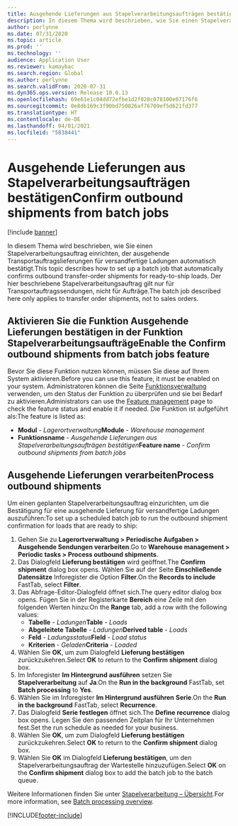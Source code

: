 ```yaml
---
title: Ausgehende Lieferungen aus Stapelverarbeitungsaufträgen bestätigen
description: In diesem Thema wird beschrieben, wie Sie einen Stapelverarbeitungsauftrag einrichten, der ausgehende Transportauftragslieferungen für versandfertige Ladungen automatisch bestätigt.
author: perlynne
ms.date: 07/31/2020
ms.topic: article
ms.prod: ''
ms.technology: ''
audience: Application User
ms.reviewer: kamaybac
ms.search.region: Global
ms.author: perlynne
ms.search.validFrom: 2020-07-31
ms.dyn365.ops.version: Release 10.0.13
ms.openlocfilehash: 69e61e1c04dd72efbe1d2f028c078100e07176f6
ms.sourcegitcommit: 0e8db169c3f90bd750826af76709ef5d621fd377
ms.translationtype: HT
ms.contentlocale: de-DE
ms.lasthandoff: 04/01/2021
ms.locfileid: "5838441"
---
```

# <a name="confirm-outbound-shipments-from-batch-jobs"></a><span data-ttu-id="6a1be-103">Ausgehende Lieferungen aus Stapelverarbeitungsaufträgen bestätigen</span><span class="sxs-lookup"><span data-stu-id="6a1be-103">Confirm outbound shipments from batch jobs</span></span>

[!include [banner](../includes/banner.md)]

<span data-ttu-id="6a1be-104">In diesem Thema wird beschrieben, wie Sie einen Stapelverarbeitungsauftrag einrichten, der ausgehende Transportauftragslieferungen für versandfertige Ladungen automatisch bestätigt.</span><span class="sxs-lookup"><span data-stu-id="6a1be-104">This topic describes how to set up a batch job that automatically confirms outbound transfer-order shipments for ready-to-ship loads.</span></span> <span data-ttu-id="6a1be-105">Der hier beschriebene Stapelverarbeitungsauftrag gilt nur für Transportauftragssendungen, nicht für Aufträge.</span><span class="sxs-lookup"><span data-stu-id="6a1be-105">The batch job described here only applies to transfer order shipments, not to sales orders.</span></span>

## <a name="enable-the-confirm-outbound-shipments-from-batch-jobs-feature"></a><span data-ttu-id="6a1be-106">Aktivieren Sie die Funktion Ausgehende Lieferungen bestätigen in der Funktion Stapelverarbeitungsaufträge</span><span class="sxs-lookup"><span data-stu-id="6a1be-106">Enable the Confirm outbound shipments from batch jobs feature</span></span>

<span data-ttu-id="6a1be-107">Bevor Sie diese Funktion nutzen können, müssen Sie diese auf Ihrem System aktivieren.</span><span class="sxs-lookup"><span data-stu-id="6a1be-107">Before you can use this feature, it must be enabled on your system.</span></span> <span data-ttu-id="6a1be-108">Administratoren können die Seite [Funktionsverwaltung](../../fin-ops-core/fin-ops/get-started/feature-management/feature-management-overview.md) verwenden, um den Status der Funktion zu überprüfen und sie bei Bedarf zu aktivieren.</span><span class="sxs-lookup"><span data-stu-id="6a1be-108">Administrators can use the [Feature management](../../fin-ops-core/fin-ops/get-started/feature-management/feature-management-overview.md) page to check the feature status and enable it if needed.</span></span> <span data-ttu-id="6a1be-109">Die Funktion ist aufgeführt als:</span><span class="sxs-lookup"><span data-stu-id="6a1be-109">The feature is listed as:</span></span>

- <span data-ttu-id="6a1be-110">**Modul** - *Lagerortverwaltung*</span><span class="sxs-lookup"><span data-stu-id="6a1be-110">**Module** - *Warehouse management*</span></span>
- <span data-ttu-id="6a1be-111">**Funktionsname** - *Ausgehende Lieferungen aus Stapelverarbeitungsaufträgen bestätigen*</span><span class="sxs-lookup"><span data-stu-id="6a1be-111">**Feature name** - *Confirm outbound shipments from batch jobs*</span></span>

## <a name="process-outbound-shipments"></a><span data-ttu-id="6a1be-112">Ausgehende Lieferungen verarbeiten</span><span class="sxs-lookup"><span data-stu-id="6a1be-112">Process outbound shipments</span></span>

<span data-ttu-id="6a1be-113">Um einen geplanten Stapelverarbeitungsauftrag einzurichten, um die Bestätigung für eine ausgehende Lieferung für versandfertige Ladungen auszuführen:</span><span class="sxs-lookup"><span data-stu-id="6a1be-113">To set up a scheduled batch job to run the outbound shipment confirmation for loads that are ready to ship:</span></span>

1. <span data-ttu-id="6a1be-114">Gehen Sie zu **Lagerortverwaltung \> Periodische Aufgaben \> Ausgehende Sendungen verarbeiten**.</span><span class="sxs-lookup"><span data-stu-id="6a1be-114">Go to **Warehouse management \> Periodic tasks \> Process outbound shipments**.</span></span>
1. <span data-ttu-id="6a1be-115">Das Dialogfeld **Lieferung bestätigen** wird geöffnet.</span><span class="sxs-lookup"><span data-stu-id="6a1be-115">The **Confirm shipment** dialog box opens.</span></span> <span data-ttu-id="6a1be-116">Wählen Sie auf der Seite **Einschließende Datensätze** Inforegister die Option **Filter**.</span><span class="sxs-lookup"><span data-stu-id="6a1be-116">On the **Records to include** FastTab, select **Filter**.</span></span>
1. <span data-ttu-id="6a1be-117">Das Abfrage-Editor-Dialogfeld öffnet sich.</span><span class="sxs-lookup"><span data-stu-id="6a1be-117">The query editor dialog box opens.</span></span> <span data-ttu-id="6a1be-118">Fügen Sie in der Registerkarte **Bereich** eine Zeile mit den folgenden Werten hinzu:</span><span class="sxs-lookup"><span data-stu-id="6a1be-118">On the **Range** tab, add a row with the following values:</span></span>
    - <span data-ttu-id="6a1be-119">**Tabelle** - *Ladungen*</span><span class="sxs-lookup"><span data-stu-id="6a1be-119">**Table** - *Loads*</span></span>
    - <span data-ttu-id="6a1be-120">**Abgeleitete Tabelle** - *Ladungen*</span><span class="sxs-lookup"><span data-stu-id="6a1be-120">**Derived table** - *Loads*</span></span>
    - <span data-ttu-id="6a1be-121">**Feld** - *Ladungsstatus*</span><span class="sxs-lookup"><span data-stu-id="6a1be-121">**Field** - *Load status*</span></span>
    - <span data-ttu-id="6a1be-122">**Kriterien** - *Geladen*</span><span class="sxs-lookup"><span data-stu-id="6a1be-122">**Criteria** - *Loaded*</span></span>
1. <span data-ttu-id="6a1be-123">Wählen Sie **OK**, um zum Dialogfeld **Lieferung bestätigen** zurückzukehren.</span><span class="sxs-lookup"><span data-stu-id="6a1be-123">Select **OK** to return to the **Confirm shipment** dialog box.</span></span>
1. <span data-ttu-id="6a1be-124">Im Inforegister **Im Hintergrund ausführen** setzen Sie **Stapelverarbeitung** auf **Ja**.</span><span class="sxs-lookup"><span data-stu-id="6a1be-124">On the **Run in the background** FastTab, set **Batch processing** to **Yes**.</span></span>
1. <span data-ttu-id="6a1be-125">Wählen Sie im Inforegister **Im Hintergrund ausführen** **Serie**.</span><span class="sxs-lookup"><span data-stu-id="6a1be-125">On the **Run in the background** FastTab, select **Recurrence**.</span></span>
1. <span data-ttu-id="6a1be-126">Das Dialogfeld **Serie festlegen** öffnet sich.</span><span class="sxs-lookup"><span data-stu-id="6a1be-126">The **Define recurrence** dialog box opens.</span></span> <span data-ttu-id="6a1be-127">Legen Sie den passenden Zeitplan für Ihr Unternehmen fest.</span><span class="sxs-lookup"><span data-stu-id="6a1be-127">Set the run schedule as needed for your business.</span></span>
1. <span data-ttu-id="6a1be-128">Wählen Sie **OK**, um zum Dialogfeld **Lieferung bestätigen** zurückzukehren.</span><span class="sxs-lookup"><span data-stu-id="6a1be-128">Select **OK** to return to the **Confirm shipment** dialog box.</span></span>
1. <span data-ttu-id="6a1be-129">Wählen Sie **OK** im Dialogfeld **Lieferung bestätigen**, um den Stapelverarbeitungsauftrag der Wartestelle hinzuzufügen.</span><span class="sxs-lookup"><span data-stu-id="6a1be-129">Select **OK** on the **Confirm shipment** dialog box to add the batch job to the batch queue.</span></span>

<span data-ttu-id="6a1be-130">Weitere Informationen finden Sie unter [Stapelverarbeitung – Übersicht](../../fin-ops-core/dev-itpro/sysadmin/batch-processing-overview.md).</span><span class="sxs-lookup"><span data-stu-id="6a1be-130">For more information, see [Batch processing overview](../../fin-ops-core/dev-itpro/sysadmin/batch-processing-overview.md).</span></span>


[!INCLUDE[footer-include](../../includes/footer-banner.md)]